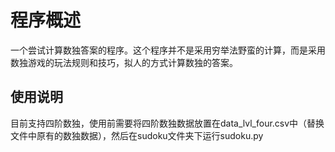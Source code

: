 # 程序概述
一个尝试计算数独答案的程序。这个程序并不是采用穷举法野蛮的计算，而是采用数独游戏的玩法规则和技巧，拟人的方式计算数独的答案。
## 使用说明
目前支持四阶数独，使用前需要将四阶数独数据放置在data_lvl_four.csv中（替换文件中原有的数独数据），然后在sudoku文件夹下运行sudoku.py